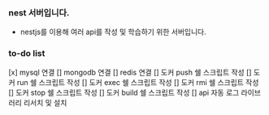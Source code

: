 ### nest 서버입니다.

- nestjs를 이용해 여러 api를 작성 및 학습하기 위한 서버입니다.

### to-do list

[x] mysql 연결
[] mongodb 연결
[] redis 연결
[] 도커 push 쉘 스크립트 작성
[] 도커 run 쉘 스크립트 작성
[] 도커 exec 쉘 스크립트 작성
[] 도커 rmi 쉘 스크립트 작성
[] 도커 stop 쉘 스크립트 작성
[] 도커 build 쉘 스크립트 작성
[] api 자동 로그 라이브러리 리서치 및 설치
